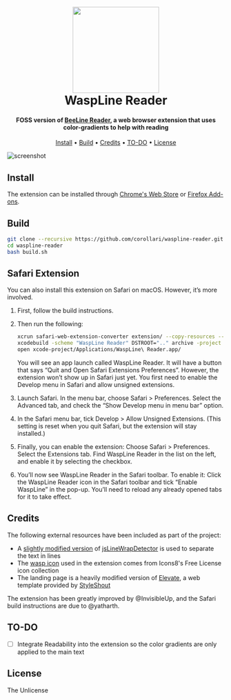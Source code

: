 
<h1 align="center">
  <br>
  <img src="https://raw.githubusercontent.com/corollari/waspline-reader/master/promo/wasp.png" width="200"></a>
  <br>
  WaspLine Reader
  <br>
</h1>

<h4 align="center">FOSS version of <a href="http://www.beelinereader.com/" target="_blank">BeeLine Reader</a>, a web browser extension that uses color-gradients to help with reading</h4>

<p align="center">
  <a href="#install">Install</a> •
  <a href="#build">Build</a> •
  <a href="#credits">Credits</a> •
  <a href="#to-do">TO-DO</a> •
  <a href="#license">License</a>
</p>

![screenshot](https://raw.githubusercontent.com/corollari/waspline-reader/master/promo/screenshot.png)

## Install
The extension can be installed through [Chrome's Web Store](https://chrome.google.com/webstore/detail/waspline-reader/ndlnnojbbcbdpkccfmcgbopalpbmhbhm) or [Firefox Add-ons](https://addons.mozilla.org/en-US/firefox/addon/waspline-reader/).

## Build
```bash
git clone --recursive https://github.com/corollari/waspline-reader.git
cd waspline-reader
bash build.sh
```

## Safari Extension
You can also install this extension on Safari on macOS. However, it’s more involved.

1. First, follow the build instructions.
2. Then run the following:

    ```bash
    xcrun safari-web-extension-converter extension/ --copy-resources --project-location xcode-project --macos-only --bundle-identifier com.waspline-reader.macos-extension --no-open
    xcodebuild -scheme "WaspLine Reader" DSTROOT=".." archive -project xcode-project/WaspLine\ Reader/WaspLine\ Reader.xcodeproj/
    open xcode-project/Applications/WaspLine\ Reader.app/
    ```

    You will see an app launch called WaspLine Reader. It will have a button that says “Quit and Open Safari Extensions Preferences”. However, the extension won’t show up in Safari just yet. You first need to enable the Develop menu in Safari and allow unsigned extensions.
    
3. Launch Safari. In the menu bar, choose Safari > Preferences. Select the Advanced tab, and check the “Show Develop menu in menu bar” option.
4. In the Safari menu bar, tick Develop > Allow Unsigned Extensions. (This setting is reset when you quit Safari, but the extension will stay installed.)
5. Finally, you can enable the extension: Choose Safari > Preferences. Select the Extensions tab. Find WaspLine Reader in the list on the left, and enable it by selecting the checkbox.
6. You’ll now see WaspLine Reader in the Safari toolbar. To enable it: Click the WaspLine Reader icon in the Safari toolbar and tick “Enable WaspLine” in the pop-up. You’ll need to reload any already opened tabs for it to take effect.

## Credits
The following external resources have been included as part of the project:
- A [slightly modified version](https://github.com/corollari/js-line-wrap-detector) of [jsLineWrapDetector](https://github.com/xdamman/js-line-wrap-detector) is used to separate the text in lines
- The [wasp icon](https://icons8.com/icon/6558/wasp) used in the extension comes from Icons8's Free License icon collection
- The landing page is a heavily modified version of [Elevate](https://www.styleshout.com/free-templates/elevate/), a web template provided by [StyleShout](https://www.styleshout.com/)

The extension has been greatly improved by @InvisibleUp, and the Safari build instructions are due to @yatharth.

## TO-DO
- [ ] Integrate Readability into the extension so the color gradients are only applied to the main text

## License
The Unlicense
